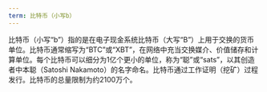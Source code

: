 ```yaml
---
term: 比特币（小写b）
---
```


比特币（小写“b”）指的是在电子现金系统比特币（大写“B”）上用于交换的货币单位。比特币通常缩写为“BTC”或“XBT”，在网络中充当交换媒介、价值储存和计算单位。每个比特币可以细分为1亿个更小的单位，称为“聪”或“sats”，以其创造者中本聪（Satoshi Nakamoto）的名字命名。比特币通过工作证明（挖矿）过程发行。比特币的总量限制为约2100万个。